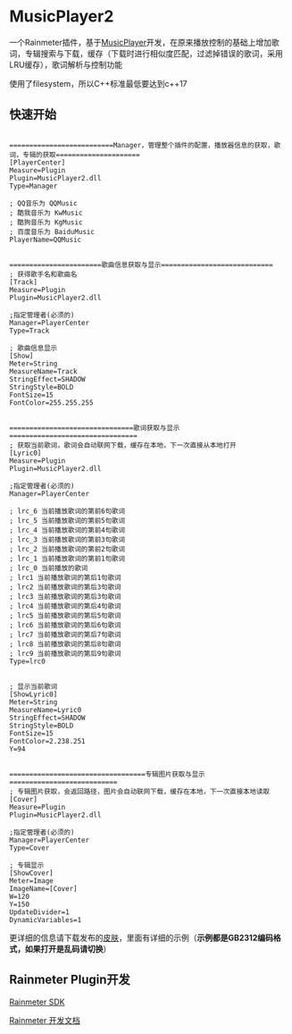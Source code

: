 # MusicPlayer2
一个Rainmeter插件，基于[MusicPlayer](https://github.com/df32/Rainmeter_Plugins/blob/master/Doc/MusicPlayer_1.2.txt)开发，在原来播放控制的基础上增加歌词，专辑搜索与下载，缓存（下载时进行相似度匹配，过滤掉错误的歌词，采用LRU缓存），歌词解析与控制功能

使用了filesystem，所以C++标准最低要达到c++17

## 快速开始
```

==========================Manager，管理整个插件的配置，播放器信息的获取，歌词，专辑的获取=====================
[PlayerCenter]
Measure=Plugin
Plugin=MusicPlayer2.dll
Type=Manager

; QQ音乐为 QQMusic
; 酷我音乐为 KwMusic
; 酷狗音乐为 KgMusic
; 百度音乐为 BaiduMusic
PlayerName=QQMusic


=======================歌曲信息获取与显示============================
; 获得歌手名和歌曲名
[Track]
Measure=Plugin
Plugin=MusicPlayer2.dll

;指定管理者(必须的)
Manager=PlayerCenter
Type=Track

; 歌曲信息显示
[Show]
Meter=String
MeasureName=Track
StringEffect=SHADOW
StringStyle=BOLD
FontSize=15
FontColor=255.255.255


===============================歌词获取与显示================================
; 获取当前歌词，歌词会自动联网下载，缓存在本地，下一次直接从本地打开
[Lyric0]
Measure=Plugin
Plugin=MusicPlayer2.dll

;指定管理者(必须的)
Manager=PlayerCenter

; lrc_6 当前播放歌词的第前6句歌词
; lrc_5 当前播放歌词的第前5句歌词
; lrc_4 当前播放歌词的第前4句歌词
; lrc_3 当前播放歌词的第前3句歌词
; lrc_2 当前播放歌词的第前2句歌词
; lrc_1 当前播放歌词的第前1句歌词
; lrc_0 当前播放的歌词
; lrc1 当前播放歌词的第后1句歌词
; lrc2 当前播放歌词的第后3句歌词
; lrc3 当前播放歌词的第后3句歌词
; lrc4 当前播放歌词的第后4句歌词
; lrc5 当前播放歌词的第后5句歌词
; lrc6 当前播放歌词的第后6句歌词
; lrc7 当前播放歌词的第后7句歌词
; lrc8 当前播放歌词的第后8句歌词
; lrc9 当前播放歌词的第后9句歌词
Type=lrc0


; 显示当前歌词
[ShowLyric0]
Meter=String
MeasureName=Lyric0
StringEffect=SHADOW
StringStyle=BOLD
FontSize=15
FontColor=2.238.251
Y=94


==================================专辑图片获取与显示===========================
; 专辑图片获取，会返回路径，图片会自动联网下载，缓存在本地，下一次直接本地读取
[Cover]
Measure=Plugin
Plugin=MusicPlayer2.dll

;指定管理者(必须的)
Manager=PlayerCenter
Type=Cover

; 专辑显示
[ShowCover]
Meter=Image
ImageName=[Cover]
W=120
Y=150
UpdateDivider=1
DynamicVariables=1
```
更详细的信息请下载发布的[皮肤](https://github.com/lxf2013/MusicPlayer2/releases/tag/MusicPlayer2-2.0.2)，里面有详细的示例（**示例都是GB2312编码格式，如果打开是乱码请切换**）

## Rainmeter Plugin开发
[Rainmeter SDK](https://github.com/rainmeter/rainmeter-plugin-sdk)

[Rainmeter 开发文档](https://docs.rainmeter.net/developers/plugin/cpp/)
